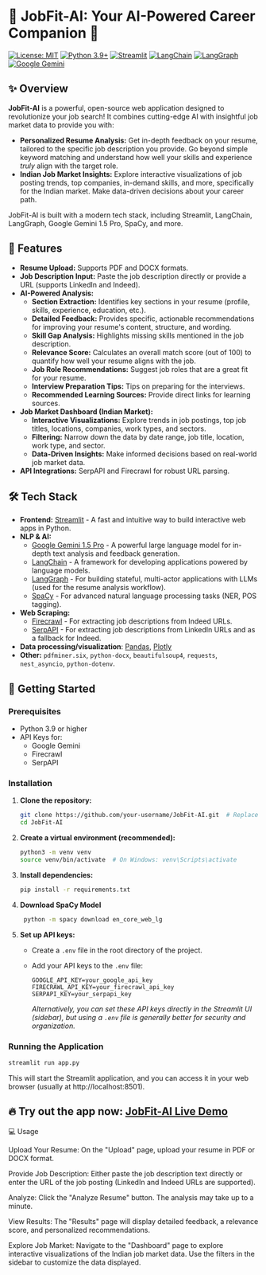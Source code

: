 # 🚀 JobFit-AI: Your AI-Powered Career Companion 🤖

[![License: MIT](https://img.shields.io/badge/License-MIT-yellow.svg)](https://opensource.org/licenses/MIT)
[![Python 3.9+](https://img.shields.io/badge/python-3.9+-blue.svg)](https://www.python.org/downloads/release/python-390/)
[![Streamlit](https://static.streamlit.io/badges/streamlit_badge_black_white.svg)](https://streamlit.io/)
[![LangChain](https://img.shields.io/badge/LangChain-v0.1-brightgreen)](https://www.langchain.com/)
[![LangGraph](https://img.shields.io/badge/LangGraph-Enabled-orange)](https://python.langchain.com/docs/langgraph)
[![Google Gemini](https://img.shields.io/badge/Google-Gemini_1.5_Pro-blueviolet)](https://ai.google.dev/gemini-api)

## ✨ Overview

**JobFit-AI** is a powerful, open-source web application designed to revolutionize your job search!  It combines cutting-edge AI with insightful job market data to provide you with:

*   **Personalized Resume Analysis:**  Get in-depth feedback on your resume, tailored to the specific job description you provide.  Go beyond simple keyword matching and understand how well your skills and experience *truly* align with the target role.
*   **Indian Job Market Insights:**  Explore interactive visualizations of job posting trends, top companies, in-demand skills, and more, specifically for the Indian market.  Make data-driven decisions about your career path.

JobFit-AI is built with a modern tech stack, including Streamlit, LangChain, LangGraph, Google Gemini 1.5 Pro, SpaCy, and more.

## 🌟 Features

*   **Resume Upload:**  Supports PDF and DOCX formats.
*   **Job Description Input:**  Paste the job description directly or provide a URL (supports LinkedIn and Indeed).
*   **AI-Powered Analysis:**
    *   **Section Extraction:** Identifies key sections in your resume (profile, skills, experience, education, etc.).
    *   **Detailed Feedback:**  Provides specific, actionable recommendations for improving your resume's content, structure, and wording.
    *   **Skill Gap Analysis:**  Highlights missing skills mentioned in the job description.
    *   **Relevance Score:**  Calculates an overall match score (out of 100) to quantify how well your resume aligns with the job.
    * **Job Role Recommendations:** Suggest job roles that are a great fit for your resume.
    * **Interview Preparation Tips:** Tips on preparing for the interviews.
    * **Recommended Learning Sources:** Provide direct links for learning sources.
*   **Job Market Dashboard (Indian Market):**
    *   **Interactive Visualizations:**  Explore trends in job postings, top job titles, locations, companies, work types, and sectors.
    *   **Filtering:**  Narrow down the data by date range, job title, location, work type, and sector.
    *   **Data-Driven Insights:**  Make informed decisions based on real-world job market data.
* **API Integrations:** SerpAPI and Firecrawl for robust URL parsing.

## 🛠️ Tech Stack

*   **Frontend:**  [Streamlit](https://streamlit.io/) -  A fast and intuitive way to build interactive web apps in Python.
*   **NLP & AI:**
    *   [Google Gemini 1.5 Pro](https://ai.google.dev/gemini-api) - A powerful large language model for in-depth text analysis and feedback generation.
    *   [LangChain](https://www.langchain.com/) - A framework for developing applications powered by language models.
    *   [LangGraph](https://python.langchain.com/docs/langgraph) -  For building stateful, multi-actor applications with LLMs (used for the resume analysis workflow).
    *   [SpaCy](https://spacy.io/) -  For advanced natural language processing tasks (NER, POS tagging).
*   **Web Scraping:**
    *   [Firecrawl](https://firecrawl.dev/) -  For extracting job descriptions from Indeed URLs.
    *   [SerpAPI](https://serpapi.com/) - For extracting job descriptions from LinkedIn URLs and as a fallback for Indeed.
* **Data processing/visualization**: [Pandas](https://pandas.pydata.org/), [Plotly](https://plotly.com/python/)
*   **Other:** `pdfminer.six`, `python-docx`, `beautifulsoup4`, `requests`, `nest_asyncio`, `python-dotenv`.

## 🚀 Getting Started

### Prerequisites

*   Python 3.9 or higher
*   API Keys for:
    *   Google Gemini
    *   Firecrawl
    *   SerpAPI

### Installation

1.  **Clone the repository:**

    ```bash
    git clone https://github.com/your-username/JobFit-AI.git  # Replace your-username
    cd JobFit-AI
    ```

2.  **Create a virtual environment (recommended):**

    ```bash
    python3 -m venv venv
    source venv/bin/activate  # On Windows: venv\Scripts\activate
    ```

3.  **Install dependencies:**

    ```bash
    pip install -r requirements.txt
    ```

4. **Download SpaCy Model**
    ```bash
     python -m spacy download en_core_web_lg
    ```

5.  **Set up API keys:**

    *   Create a `.env` file in the root directory of the project.
    *   Add your API keys to the `.env` file:

        ```
        GOOGLE_API_KEY=your_google_api_key
        FIRECRAWL_API_KEY=your_firecrawl_api_key
        SERPAPI_KEY=your_serpapi_key
        ```

        *Alternatively, you can set these API keys directly in the Streamlit UI (sidebar), but using a `.env` file is generally better for security and organization.*

### Running the Application

```bash
streamlit run app.py
```

This will start the Streamlit application, and you can access it in your web browser (usually at http://localhost:8501).

## 🔥 Try out the app now: [JobFit-AI Live Demo](https://get-jobfit-ai.streamlit.app/)

💻 Usage

Upload Your Resume: On the "Upload" page, upload your resume in PDF or DOCX format.

Provide Job Description: Either paste the job description text directly or enter the URL of the job posting (LinkedIn and Indeed URLs are supported).

Analyze: Click the "Analyze Resume" button. The analysis may take up to a minute.

View Results: The "Results" page will display detailed feedback, a relevance score, and personalized recommendations.

Explore Job Market: Navigate to the "Dashboard" page to explore interactive visualizations of the Indian job market data. Use the filters in the sidebar to customize the data displayed.

